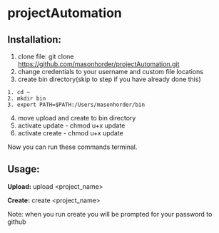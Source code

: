 projectAutomation
=================

## Installation:

  1. clone file: git clone https://github.com/masonhorder/projectAutomation.git
  2. change credentials to your username and custom file locations
  3. create bin directory(skip to step if you have already done this)

    1. cd ~
    2. mkdir bin
    3. export PATH=$PATH:/Users/masonhorder/bin
    
  4. move upload and create to bin directory
  5. activate update - chmod u+x update
  6. activate create - chmod u+x update

  Now you can run these commands terminal.


## Usage:
  **Upload:** upload <project_name> <commit message>

  **Create:** create <project_name>

  Note: when you run create you will be prompted for your password to github
